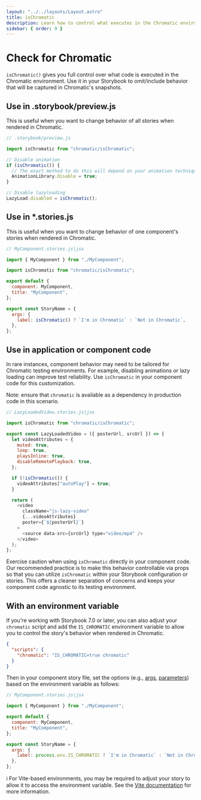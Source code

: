 ```yaml
---
layout: "../../layouts/Layout.astro"
title: isChromatic
description: Learn how to control what executes in the Chromatic environment
sidebar: { order: 9 }
---
```


# Check for Chromatic

`isChromatic()` gives you full control over what code is executed in the Chromatic environment. Use it in your Storybook to omit/include behavior that will be captured in Chromatic's snapshots.

## Use in .storybook/preview.js

This is useful when you want to change behavior of all stories when rendered in Chromatic.

```js
// .storybook/preview.js

import isChromatic from "chromatic/isChromatic";

// Disable animation
if (isChromatic()) {
  // The exact method to do this will depend on your animation techniques.
  AnimationLibrary.disable = true;
}

// Disable lazyloading
LazyLoad.disabled = isChromatic();
```

## Use in \*.stories.js

This is useful when you want to change behavior of one component's stories when rendered in Chromatic.

```js
// MyComponent.stories.js|jsx

import { MyComponent } from "./MyComponent";

import isChromatic from "chromatic/isChromatic";

export default {
  component: MyComponent,
  title: "MyComponent",
};

export const StoryName = {
  args: {
    label: isChromatic() ? `I'm in Chromatic` : `Not in Chromatic`,
  },
};
```

## Use in application or component code

In rare instances, component behavior may need to be tailored for Chromatic testing environments. For example, disabling animations or lazy loading can improve test reliability. Use `isChromatic` in your component code for this customization.

Note: ensure that `chromatic` is available as a dependency in production code in this scenario.

```js
// LazyLoadedVideo.stories.js|jsx

import isChromatic from "chromatic/isChromatic";

export const LazyLoadedVideo = ({ posterUrl, srcUrl }) => {
  let videoAttributes = {
    muted: true,
    loop: true,
    playsInline: true,
    disableRemotePlayback: true,
  };

  if (!isChromatic()) {
    videoAttributes["autoPlay"] = true;
  }

  return (
    <video
      className="js-lazy-video"
      {...videoAttributes}
      poster={`${posterUrl}`}
    >
      <source data-src={srcUrl} type="video/mp4" />
    </video>
  );
};
```

Exercise caution when using `isChromatic` directly in your component code. Our recommended practice is to make this behavior controllable via props so that you can utilize `isChromatic` within your Storybook configuration or stories. This offers a cleaner separation of concerns and keeps your component code agnostic to its testing environment.

## With an environment variable

If you're working with Storybook 7.0 or later, you can also adjust your `chromatic` script and add the `IS_CHROMATIC` environment variable to allow you to control the story's behavior when rendered in Chromatic.

```json
{
  "scripts": {
    "chromatic": "IS_CHROMATIC=true chromatic"
  }
}
```

Then in your component story file, set the options (e.g., [args](https://storybook.js.org/docs/react/writing-stories/args), [parameters](https://storybook.js.org/docs/react/writing-stories/parameters)) based on the environment variable as follows:

```js
// MyComponent.stories.js|jsx

import { MyComponent } from "./MyComponent";

export default {
  component: MyComponent,
  title: "MyComponent",
};

export const StoryName = {
  args: {
    label: process.env.IS_CHROMATIC ? `I'm in Chromatic` : `Not in Chromatic`,
  },
};
```

<div class="aside">

ℹ️ For Vite-based environments, you may be required to adjust your story to allow it to access the environment variable. See the [Vite documentation](https://vitejs.dev/guide/env-and-mode.html) for more information.

</div>
